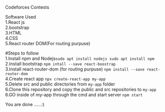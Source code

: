 Codeforces Contests

Software Used <br/>1.React js <br/>2.bootstrap<br/> 3.HTML<br/> 4.CSS <br/>5.React router DOM(For routing purpuse)<br/>

#Steps to follow<br/>
1.Install npm and Nodejs```sudo apt install nodejs sudo apt install npm```<br/>
2.Install bootstrap  ```npm intall --save react-boostrap ```<br/>
3.Install react-router-dom (for routing purpuse) ```npm install --save react-router-dom```<br/>
4.Create react app ```npx create-react-app my-app``` <br/>
5.Delete src and public directories from ```my-app``` folder <br/>
6.Clone this repository and copy the public and src repositories to ```my-app``` <br/>
6.GO inside of my-app through the cmd and start server ```npm start``` <br/>

You are done ......:)
